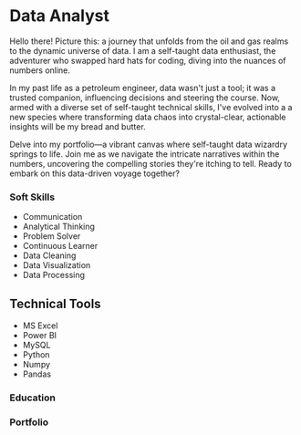 # Data Analyst

Hello there! Picture this: a journey that unfolds from the oil and gas realms to the dynamic universe of data. I am a self-taught data enthusiast, the adventurer who swapped hard hats for coding, diving into the nuances of numbers online.

In my past life as a petroleum engineer, data wasn't just a tool; it was a trusted companion, influencing decisions and steering the course. Now, armed with a diverse set of self-taught technical skills, I've evolved into a a new species where transforming data chaos into crystal-clear, actionable insights will be my bread and butter.

Delve into my portfolio—a vibrant canvas where self-taught data wizardry springs to life. Join me as we navigate the intricate narratives within the numbers, uncovering the compelling stories they're itching to tell. Ready to embark on this data-driven voyage together?

### Soft Skills  

- Communication
- Analytical Thinking
- Problem Solver
- Continuous Learner
- Data Cleaning
- Data Visualization
- Data Processing


## Technical Tools
- MS Excel
- Power BI
- MySQL
- Python
- Numpy
- Pandas


### Education

### Portfolio
